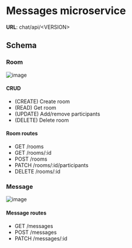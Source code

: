 # Messages microservice

**URL**: chat/api/\<VERSION\>

## Schema

### Room

![image](https://user-images.githubusercontent.com/56023983/201470559-8864be20-5cd3-49e9-bc36-9cc38e744ebe.png)

#### CRUD

- (CREATE) Create room
- (READ) Get room
- (UPDATE) Add/remove participants
- (DELETE) Delete room

#### Room routes

- GET /rooms
- GET /rooms/:id
- POST /rooms
- PATCH /rooms/:id/participants
- DELETE /rooms/:id

### Message

![image](https://user-images.githubusercontent.com/56023983/201470722-15e999d8-0baf-4900-9e51-8f7164391299.png)

#### Message routes

- GET /messages
- POST /messages
- PATCH /messages/:id
